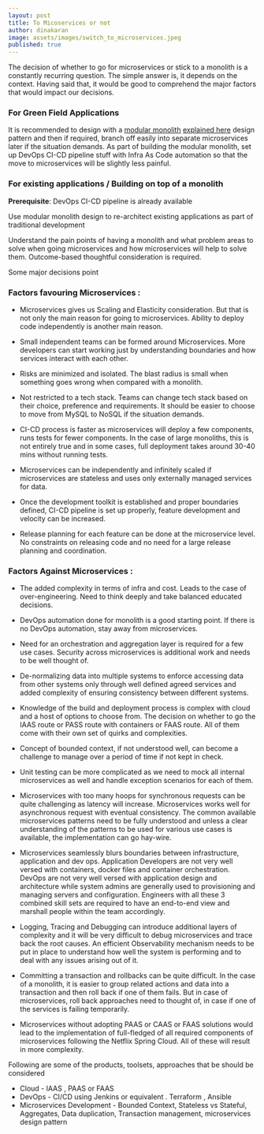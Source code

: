 ```yaml
---
layout: post
title: To Micoservices or not
author: dinakaran
image: assets/images/switch_to_microservices.jpeg
published: true
---
```


The decision of whether to go for microservices or stick to a monolith is a constantly recurring question. The simple answer is, it depends on the context. Having said that, it would be good to comprehend the major factors that would impact our decisions. 

### For Green Field Applications

It is recommended to design with a [modular monolith](https://www.infoq.com/news/2020/05/monolith-decomposition-newman/)  [explained here](https://medium.com/design-and-tech-co/modular-monoliths-a-gateway-to-microservices-946f2cbdf382) design pattern and then if required, branch off easily into separate microservices later if the situation demands. As part of building the modular monolith, set up  DevOps CI-CD pipeline stuff with Infra As Code automation so that the move to microservices will be slightly less painful.


### For existing applications / Building on top of a monolith

**Prerequisite**: DevOps CI-CD pipeline is already available

Use modular monolith design to re-architect existing applications as part of traditional development 

Understand the pain points of having a monolith and what problem areas to solve when going microservices and how microservices will help to solve them. Outcome-based thoughtful consideration is required.

Some major decisions point 

### Factors favouring Microservices :

- Microservices gives us Scaling and Elasticity consideration. But that is not only the main reason for going to microservices. Ability to deploy code independently is another main reason. 

- Small independent teams can be formed around Microservices. More developers can start working just by understanding boundaries and how services interact with each other. 
 
- Risks are minimized and isolated. The blast radius is small when something goes wrong when compared with a monolith.
 
- Not restricted to a tech stack. Teams can change tech stack based on their choice, preference and requirements. It should be easier to choose to move from MySQL to NoSQL if the situation demands. 
- CI-CD process is faster as microservices will deploy a few components, runs tests for fewer components. In the case of large monoliths, this is not entirely true and in some cases, full deployment takes around 30-40 mins without running tests. 
  
- Microservices can be independently and infinitely scaled if microservices are stateless and uses only externally managed services for data.  

- Once the development toolkit is established and proper boundaries defined, CI-CD pipeline is set up properly, feature development and velocity can be increased. 
 
- Release planning for each feature can be done at the microservice level. No constraints on releasing code and no need for a large release planning and coordination.


  

### Factors Against Microservices : 


- The added complexity in terms of infra and cost. Leads to the case of over-engineering. Need to think deeply and take balanced educated decisions.
 
- DevOps automation done for monolith is a good starting point. If there is no DevOps automation, stay away from microservices.
 
- Need for an orchestration and aggregation layer is required for a few use cases.  Security across microservices is additional work and needs to be well thought of. 
 
- De-normalizing data into multiple systems to enforce accessing data from other systems only through well defined agreed services and added complexity of ensuring consistency between different systems. 
 
-  Knowledge of the build and deployment process is complex with cloud and a host of options to choose from. The decision on whether to go the IAAS route or PASS route with containers or FAAS route. All of them come with their own set of quirks and complexities.   
 
- Concept of bounded context, if not understood well, can become a challenge to manage over a period of time if not kept in check. 
 
- Unit testing can be more complicated as we need to mock all internal microservices as well and handle exception scenarios for each of them.  
 
- Microservices with too many hoops for synchronous requests can be quite challenging as latency will increase. Microservices works well for asynchronous request with eventual consistency. The common available microservices patterns need to be fully understood and unless a clear understanding of the patterns to be used for various use cases is available, the implementation can go hay-wire.  
 
- Microservices seamlessly blurs boundaries between infrastructure, application and dev ops.  Application Developers are not very well versed with containers, docker files and container orchestration. DevOps are not very well versed with application design and architecture while system admins are generally used to provisioning and managing servers and configuration. Engineers with all these 3 combined skill sets are required to have an end-to-end view and marshall people within the team accordingly.  
 
- Logging, Tracing and Debugging can introduce additional layers of complexity and it will be very difficult to debug microservices and trace back the root causes. An efficient Observability mechanism needs to be put in place to understand how well the system is performing and to deal with any issues arising out of it.   
 
- Committing a transaction and rollbacks can be quite difficult. In the case of a monolith, it is easier to group related actions and data into a transaction and then roll back if one of them fails. But in case of microservices, roll back approaches need to thought of, in case if one of the services is failing temporarily. 

- Microservices without adopting PAAS or CAAS or FAAS solutions would lead to the implementation of full-fledged of all required components of microservices following the Netflix Spring Cloud. All of these will result in more complexity.


Following are some of the products, toolsets, approaches that be should be considered 

- Cloud -  IAAS ,  PAAS or FAAS   
- DevOps  - CI/CD using Jenkins or equivalent . Terraform , Ansible 
- Microservices Development - Bounded Context, Stateless vs Stateful, Aggregates, Data duplication, Transaction management, microservices design pattern

